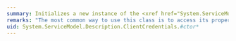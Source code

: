 ```yaml
---
summary: Initializes a new instance of the <xref href="System.ServiceModel.Description.ClientCredentials"></xref> class.
remarks: "The most common way to use this class is to access its properties from the client object and not to instantiate it directly. The following code shows how to do this.  \n  \n [!code-csharp[c_CreateSTS#31](~/samples/snippets/csharp/VS_Snippets_CFX/c_creatests/cs/source.cs#31)]"
uid: System.ServiceModel.Description.ClientCredentials.#ctor*
---
```

